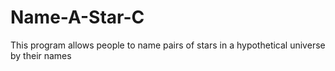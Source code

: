 # Name-A-Star-C
This program allows people to name pairs of stars in a hypothetical universe by their names
